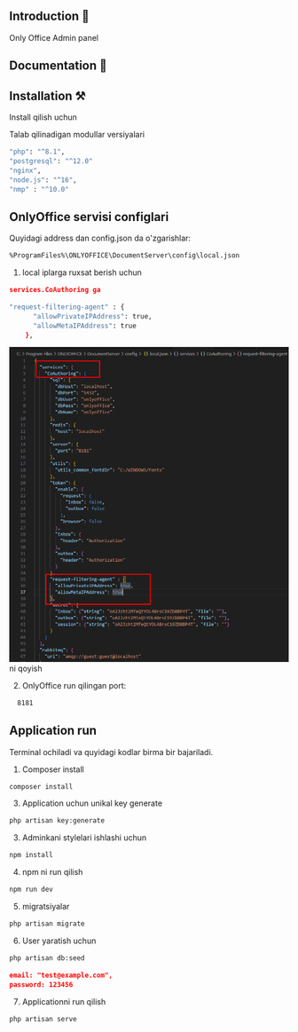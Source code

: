 <p align="center"></p>


## Introduction 🚀

Only Office Admin panel


## Documentation 📜


## Installation ⚒️

Install qilish uchun

Talab qilinadigan modullar versiyalari

```bash
"php": "^8.1",
"postgresql": "^12.0"
"nginx",
"node.js": "^16",
"nmp" : "^10.0"
```

<h2>OnlyOffice servisi configlari</h2>

Quyidagi address dan config.json da o'zgarishlar:

```bash
%ProgramFiles%\ONLYOFFICE\DocumentServer\config\local.json
```
1. local iplarga ruxsat berish uchun

```json
services.CoAuthoring ga 
```
```bash
"request-filtering-agent" : {
      "allowPrivateIPAddress": true,
      "allowMetaIPAddress": true
    },
```
![img.png](img.png)
ni qoyish

2. OnlyOffice run qilingan port: 
```bash
  8181
```


<h2>Application run</h2>

Terminal ochiladi va quyidagi kodlar birma bir bajariladi.

1. Composer install

```bash
composer install
```

3. Application uchun unikal key generate

```bash
php artisan key:generate
```

3. Adminkani stylelari ishlashi uchun 

```bash
npm install
```

4. npm ni run qilish

```bash
npm run dev
```
5. migratsiyalar

```bash
php artisan migrate
```

6. User yaratish uchun

```bash
php artisan db:seed
```
```json
email: "test@example.com",
password: 123456
```
7. Applicationni run qilish

```bash
php artisan serve
```


